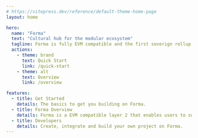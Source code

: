 ```yaml
---
# https://vitepress.dev/reference/default-theme-home-page
layout: home

hero:
  name: "Forma"
  text: "Cultural hub for the modular ecosystem"
  tagline: Forma is fully EVM compatible and the first soverign rollup built on Astria with Celestia underneath. 
  actions:
    - theme: brand
      text: Quick Start
      link: /quick-start
    - theme: alt
      text: Overview
      link: /overview

features:
  - title: Get Started
    details: The basics to get you building on Forma.
  - title: Forma Overview
    details: Forma is a EVM compatible layer 2 that enables users to submit transactions cheapily and securily. 
  - title: Developers
    details: Create, integrate and build your own project on Forma.
---
```


